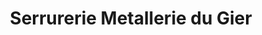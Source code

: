 ---
title: "Serrurerie Metallerie du Gier"
url: /lhorme/serrurerie-metallerie-du-gier/
shop: Schlüsseldienst
---